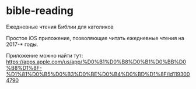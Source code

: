 # bible-reading
Ежедневные чтения Библии для католиков

Простое iOS приложение, позволяющие читать ежедневные чтения на 2017-* годы.

Приложение можно найти тут:
https://apps.apple.com/us/app/%D0%B1%D0%B8%D0%B1%D0%BB%D0%B8%D1%8F-%D1%81%D0%B5%D0%B3%D0%BE%D0%B4%D0%BD%D1%8F/id1193004790
